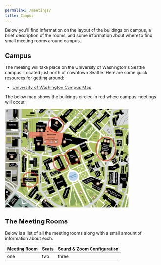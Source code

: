 ```yaml
---
permalink: /meetings/
title: Campus
---
```


Below you'll find information on the layout of the buildings on campus, a brief description of the rooms, and some information about where to find small meeting rooms around campus.

## Campus

The meeting will take place on the University of Washington's Seattle campus. Located just north of downtown Seattle. Here are some quick resources for getting around:

* [University of Washington Campus Map](https://www.washington.edu/maps/)

The below map shows the buildings circled in red where campus meetings will occur:

<img src="/assets/images/campus-building-map.png" alt="Poster" width="80%"/>

## The Meeting Rooms

Below is a list of all the meeting rooms along with a small amount of information about each.

| Meeting Room | Seats |  Sound & Zoom Configuration |
| --- | --- | --- |
| one | two | three |
